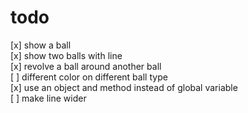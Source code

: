 # todo

[x] show a ball  
[x] show two balls with line  
[x] revolve a ball around another ball  
[ ] different color on different ball type  
[x] use an object and method instead of global variable  
[ ] make line wider  
